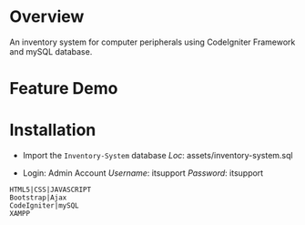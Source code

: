 # Overview
An inventory system for computer peripherals using CodeIgniter Framework and mySQL database.

# Feature Demo

# Installation
- Import the `Inventory-System` database
	_Loc_: assets/inventory-system.sql
	
- Login: Admin Account 
	_Username_: itsupport
	_Password_: itsupport


```
HTML5|CSS|JAVASCRIPT
Bootstrap|Ajax
CodeIgniter|mySQL
XAMPP
```



